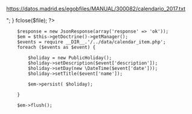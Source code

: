 https://datos.madrid.es/egobfiles/MANUAL/300082/calendario_2017.txt


<?
$file = fopen("1.txt", "r") or exit("Unable to open file!");
//Output a line of the file until the end is reached
while(!feof($file))
{
echo fgets($file). "<br />";
}
fclose($file);
?>




        $response = new JsonResponse(array('response' => 'ok'));
        $em = $this->getDoctrine()->getManager();
        $events = require __DIR__.'/../data/calendar_item.php';
        foreach ($events as $event) {

            $holiday = new PublicHoliday();
            $holiday->setDescription($event['description']);
            $holiday->setDay(new \DateTime($event['date']));
            $holiday->setTitle($event['name']);

            $em->persist( $holiday);

        }

        $em->flush();
